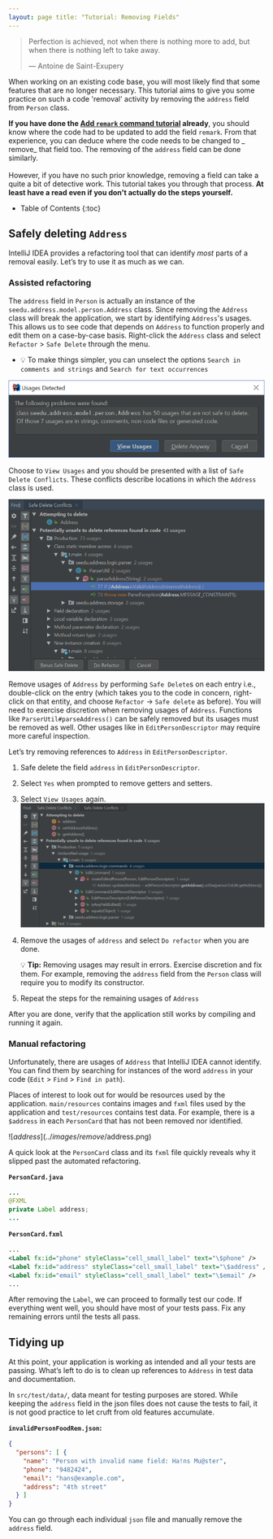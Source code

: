 ```yaml
---
layout: page title: "Tutorial: Removing Fields"
---
```


> Perfection is achieved, not when there is nothing more to add, but when there is nothing left to take away.
>
> — Antoine de Saint-Exupery

When working on an existing code base, you will most likely find that some features that are no longer necessary. This
tutorial aims to give you some practice on such a code 'removal' activity by removing the `address` field from `Person`
class.

<div markdown="span" class="alert alert-success">

**If you have done the [Add `remark` command tutorial](AddRemark.html)  already**, you should know where the code had to
be updated to add the field `remark`. From that experience, you can deduce where the code needs to be changed to _
remove_ that field too. The removing of the `address` field can be done similarly.
<br>
<br>
However, if you have no such prior knowledge, removing a field can take a quite a bit of detective work. This tutorial
takes you through that process. **At least have a read even if you don't actually do the steps yourself.**
</div>

* Table of Contents {:toc}

## Safely deleting `Address`

IntelliJ IDEA provides a refactoring tool that can identify *most* parts of a removal easily. Let’s try to use it as
much as we can.

### Assisted refactoring

The `address` field in `Person` is actually an instance of the `seedu.address.model.person.Address` class. Since
removing the `Address` class will break the application, we start by identifying `Address`'s usages. This allows us to
see code that depends on `Address` to function properly and edit them on a case-by-case basis. Right-click the `Address`
class and select `Refactor` \> `Safe Delete` through the menu.

* :bulb: To make things simpler, you can unselect the options `Search in comments and strings`
  and `Search for text occurrences`

![Usages detected](../images/remove/UnsafeDelete.png)

Choose to `View Usages` and you should be presented with a list of `Safe Delete Conflicts`. These conflicts describe
locations in which the `Address` class is used.

![List of conflicts](../images/remove/SafeDeleteConflicts.png)

Remove usages of `Address` by performing `Safe Delete`s on each entry i.e., double-click on the entry (which takes you
to the code in concern, right-click on that entity, and choose `Refactor` -> `Safe delete` as before). You will need to
exercise discretion when removing usages of `Address`. Functions like `ParserUtil#parseAddress()` can be safely removed
but its usages must be removed as well. Other usages like in `EditPersonDescriptor` may require more careful inspection.

Let’s try removing references to `Address` in `EditPersonDescriptor`.

1. Safe delete the field `address` in `EditPersonDescriptor`.

1. Select `Yes` when prompted to remove getters and setters.

1. Select `View Usages` again.<br>
   ![UnsafeDeleteOnField](../images/remove/UnsafeDeleteOnField.png)

1. Remove the usages of `address` and select `Do refactor` when you are done.

   <div markdown="span" class="alert alert-primary">

   :bulb: **Tip:** Removing usages may result in errors. Exercise discretion and fix them. For example, removing
   the `address` field from the `Person` class will require you to modify its constructor.
   </div>

1. Repeat the steps for the remaining usages of `Address`

After you are done, verify that the application still works by compiling and running it again.

### Manual refactoring

Unfortunately, there are usages of `Address` that IntelliJ IDEA cannot identify. You can find them by searching for
instances of the word `address` in your code (`Edit` \> `Find` \> `Find in path`).

Places of interest to look out for would be resources used by the application. `main/resources` contains images
and `fxml` files used by the application and `test/resources` contains test data. For example, there is a `$address` in
each `PersonCard` that has not been removed nor identified.

![$address](../images/remove/$address.png)

A quick look at the `PersonCard` class and its `fxml` file quickly reveals why it slipped past the automated
refactoring.

**`PersonCard.java`**

``` java
...
@FXML
private Label address;
...
```

**`PersonCard.fxml`**

``` xml
...
<Label fx:id="phone" styleClass="cell_small_label" text="\$phone" />
<Label fx:id="address" styleClass="cell_small_label" text="\$address" />
<Label fx:id="email" styleClass="cell_small_label" text="\$email" />
...
```

After removing the `Label`, we can proceed to formally test our code. If everything went well, you should have most of
your tests pass. Fix any remaining errors until the tests all pass.

## Tidying up

At this point, your application is working as intended and all your tests are passing. What’s left to do is to clean up
references to `Address` in test data and documentation.

In `src/test/data/`, data meant for testing purposes are stored. While keeping the `address` field in the json files
does not cause the tests to fail, it is not good practice to let cruft from old features accumulate.

**`invalidPersonFoodRem.json`:**

```json
{
  "persons": [ {
    "name": "Person with invalid name field: Ha!ns Mu@ster",
    "phone": "9482424",
    "email": "hans@example.com",
    "address": "4th street"
  } ]
}
```

You can go through each individual `json` file and manually remove the `address` field.
